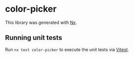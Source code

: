 # color-picker

This library was generated with [Nx](https://nx.dev).

## Running unit tests

Run `nx test color-picker` to execute the unit tests via [Vitest](https://vitest.dev/).
